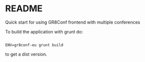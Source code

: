 # README #

Quick start for using GR8Conf frontend with multiple conferences


To build the application with grunt do:


```

ENV=gr8conf-eu grunt build 

```

to get a dist version.